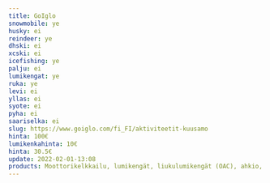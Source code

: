 ```yaml
---
title: GoIglo
snowmobile: ye
husky: ei
reindeer: ye
dhski: ei
xcski: ei
icefishing: ye
palju: ei
lumikengat: ye
ruka: ye
levi: ei
yllas: ei
syote: ei
pyha: ei
saariselka: ei
slug: https://www.goiglo.com/fi_FI/aktiviteetit-kuusamo
hinta: 100€
lumikenkahinta: 10€
hinta: 30.5€
update: 2022-02-01-13:08
products: Moottorikelkkailu, lumikengät, liukulumikengät (OAC), ahkio, porot, revontuli hetkiä, kajakki, kantorinkka, fatbike
---
```

